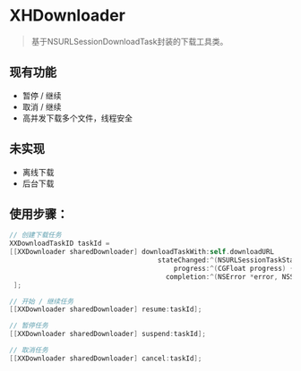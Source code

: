 # XHDownloader

> 基于NSURLSessionDownloadTask封装的下载工具类。
> 

## 现有功能

- 暂停 / 继续
- 取消 / 继续
- 高并发下载多个文件，线程安全

## 未实现

- 离线下载
- 后台下载



## 使用步骤：

```objective-c
// 创建下载任务
XXDownloadTaskID taskId = 
[[XXDownloader sharedDownloader] downloadTaskWith:self.downloadURL
                                     stateChanged:^(NSURLSessionTaskState state) {}
                                         progress:^(CGFloat progress) {}
                                       completion:^(NSError *error, NSString *filePath) {}
 ];

// 开始 / 继续任务
[[XXDownloader sharedDownloader] resume:taskId];

// 暂停任务
[[XXDownloader sharedDownloader] suspend:taskId];

// 取消任务
[[XXDownloader sharedDownloader] cancel:taskId];
```

